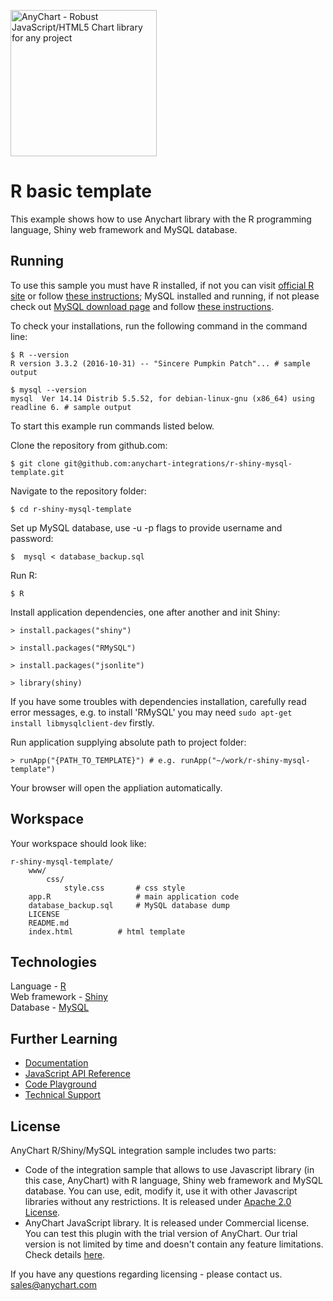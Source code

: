 [<img src="https://cdn.anychart.com/images/logo-transparent-segoe.png?2" width="234px" alt="AnyChart - Robust JavaScript/HTML5 Chart library for any project">](https://www.anychart.com)
# R basic template
This example shows how to use Anychart library with the R programming language, Shiny web framework and MySQL database.

## Running

To use this sample you must have R installed, if not you can visit [official R site](https://www.r-project.org/) or follow [these instructions](https://www.digitalocean.com/community/tutorials/how-to-set-up-r-on-ubuntu-14-04);
MySQL installed and running, if not please check out [MySQL download page](https://dev.mysql.com/downloads/installer/) and follow [these instructions](http://dev.mysql.com/doc/refman/5.7/en/installing.html).

To check your installations, run the following command in the command line:
```
$ R --version
R version 3.3.2 (2016-10-31) -- "Sincere Pumpkin Patch"... # sample output

$ mysql --version
mysql  Ver 14.14 Distrib 5.5.52, for debian-linux-gnu (x86_64) using readline 6. # sample output
```

To start this example run commands listed below.

Clone the repository from github.com:
```
$ git clone git@github.com:anychart-integrations/r-shiny-mysql-template.git
```

Navigate to the repository folder:
```
$ cd r-shiny-mysql-template
```

Set up MySQL database, use -u -p flags to provide username and password:
```
$  mysql < database_backup.sql
```

Run R:
```
$ R
```

Install application dependencies, one after another and init Shiny:
```
> install.packages("shiny")

> install.packages("RMySQL")

> install.packages("jsonlite")

> library(shiny)
```
If you have some troubles with dependencies installation, carefully read error messages, e.g. to install 'RMySQL' you may need `sudo apt-get install libmysqlclient-dev` firstly.

Run application supplying absolute path to project folder:
```
> runApp("{PATH_TO_TEMPLATE}") # e.g. runApp("~/work/r-shiny-mysql-template") 
```

Your browser will open the appliation automatically.

## Workspace
Your workspace should look like:
```
r-shiny-mysql-template/
    www/
        css/
            style.css       # css style
	app.R					# main application code
    database_backup.sql     # MySQL database dump
    LICENSE
    README.md
    index.html			# html template
```

## Technologies
Language - [R](https://www.r-project.org/)<br />
Web framework - [Shiny](http://shiny.rstudio.com/)<br />
Database - [MySQL](https://www.mysql.com/)<br />


## Further Learning
* [Documentation](https://docs.anychart.com)
* [JavaScript API Reference](https://api.anychart.com)
* [Code Playground](https://playground.anychart.com)
* [Technical Support](https://www.anychart.com/support)

## License
AnyChart R/Shiny/MySQL integration sample includes two parts:
- Code of the integration sample that allows to use Javascript library (in this case, AnyChart) with R language, Shiny web framework and MySQL database. You can use, edit, modify it, use it with other Javascript libraries without any restrictions. It is released under [Apache 2.0 License](https://github.com/anychart-integrations/r-shiny-mysql-template/blob/master/LICENSE).
- AnyChart JavaScript library. It is released under Commercial license. You can test this plugin with the trial version of AnyChart. Our trial version is not limited by time and doesn't contain any feature limitations. Check details [here](https://www.anychart.com/buy/).

If you have any questions regarding licensing - please contact us. <sales@anychart.com>
